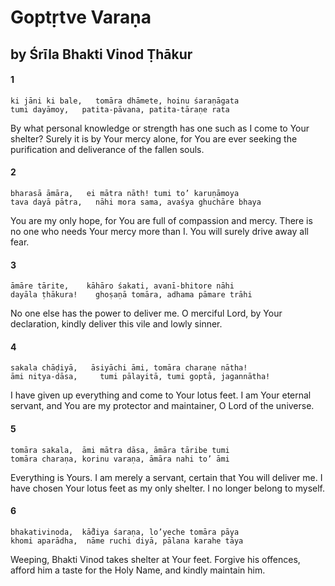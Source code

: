 # Goptṛtve Varaṇa

## by Śrīla Bhakti Vinod Ṭhākur

#### 1

    ki jāni ki bale,   tomāra dhāmete, hoinu śaraṇāgata
    tumi dayāmoy,   patita-pāvana, patita-tāraṇe rata

By what personal knowledge or strength has one such as I come to Your shelter? Surely it is by Your mercy alone, for You are ever seeking the purification and deliverance of the fallen souls.

#### 2

    bharasā āmāra,   ei mātra nāth! tumi to’ karuṇāmoya
    tava dayā pātra,   nāhi mora sama, avaśya ghuchāre bhaya

You are my only hope, for You are full of compassion and mercy. There is no one who needs Your mercy more than I. You will surely drive away all fear.

#### 3

    āmāre tārite,    kāhāro śakati, avanī-bhitore nāhi
    dayāla ṭhākura!    ghoṣaṇā tomāra, adhama pāmare trāhi

No one else has the power to deliver me. O merciful Lord, by Your declaration, kindly deliver this vile and lowly sinner.

#### 4

    sakala chāḍiyā,   āsiyāchi āmi, tomāra charaṇe nātha!
    āmi nitya-dāsa,     tumi pālayitā, tumi goptā, jagannātha!

I have given up everything and come to Your lotus feet. I am Your eternal servant, and You are my protector and maintainer, O Lord of the universe.

#### 5

    tomāra sakala,  āmi mātra dāsa, āmāra tāribe tumi
    tomāra charaṇa, korinu varaṇa, āmāra nahi to’ āmi

Everything is Yours. I am merely a servant, certain that You will deliver me. I have chosen Your lotus feet as my only shelter. I no longer belong to myself.

#### 6

    bhakativinoda,  kā̐diya śaraṇa, lo’yeche tomāra pāya
    khomi aparādha,  nāme ruchi diyā, pālana karahe tāya

Weeping, Bhakti Vinod takes shelter at Your feet. Forgive his offences, afford him a taste for the Holy Name, and kindly maintain him.

